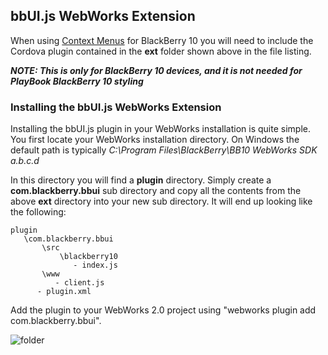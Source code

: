 ## bbUI.js WebWorks Extension

When using [Context Menus](https://github.com/blackberry/bbUI.js/wiki/Context-Menus) for BlackBerry 10 you will need to include the Cordova
plugin contained in the **ext** folder shown above in the file listing.

_**NOTE: This is only for BlackBerry 10 devices, and it is not needed for PlayBook BlackBerry 10 styling**_

### Installing the bbUI.js WebWorks Extension

Installing the bbUI.js plugin in your WebWorks installation is quite simple.  You first locate your WebWorks installation directory.  On Windows the
default path is typically _C:\Program Files\BlackBerry\BB10 WebWorks SDK a.b.c.d_

In this directory you will find a **plugin** directory.  Simply create a **com.blackberry.bbui** sub directory and copy all the contents from the above **ext** directory
into your new sub directory.  It will end up looking like the following:

```
plugin
   \com.blackberry.bbui
       \src
           \blackberry10
              - index.js
       \www
          - client.js
      - plugin.xml
```

Add the plugin to your WebWorks 2.0 project using "webworks plugin add com.blackberry.bbui".

![folder](https://raw.github.com/wiki/blackberry/bbUI.js/images/extension.png)
